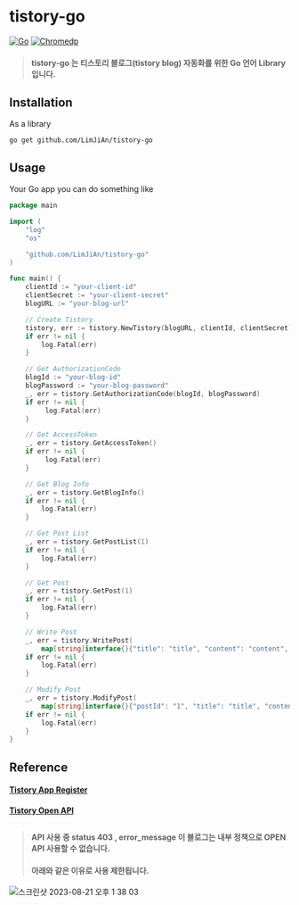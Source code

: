 # tistory-go
[![Go](https://img.shields.io/badge/go-1.19-blue.svg?style=for-the-badge&logo=go&logoColor=white)](https://go.dev/dl/)
[![Chromedp](https://img.shields.io/badge/chromedp-0.9.2-red.svg?style=for-the-badge&logo=go&logoColor=white)](https://pkg.go.dev/github.com/chromedp/chromedp)

> #### tistory-go 는 티스토리 블로그(tistory blog) 자동화를 위한 Go 언어 Library 입니다.


## Installation

As a library

```shell
go get github.com/LimJiAn/tistory-go
```
## Usage

Your Go app you can do something like

```go
package main

import (
    "log"
    "os"

    "github.com/LimJiAn/tistory-go"
)

func main() {
    clientId := "your-client-id"
    clientSecret := "your-client-secret"
    blogURL := "your-blog-url"

    // Create Tistory
    tistory, err := tistory.NewTistory(blogURL, clientId, clientSecret)
    if err != nil {
    	log.Fatal(err)
    }

    // Get AuthorizationCode
    blogId := "your-blog-id"
    blogPassword := "your-blog-password"
    _, err = tistory.GetAuthorizationCode(blogId, blogPassword)
    if err != nil {
         log.Fatal(err)
    }

    // Get AccessToken
    _, err = tistory.GetAccessToken()
    if err != nil {
         log.Fatal(err)
    }

    // Get Blog Info
    _, err = tistory.GetBlogInfo()
    if err != nil {
        log.Fatal(err)
    }

    // Get Post List
    _, err = tistory.GetPostList(1)
    if err != nil {
        log.Fatal(err)
    }

    // Get Post
    _, err = tistory.GetPost(1)
    if err != nil {
        log.Fatal(err)
    }

    // Write Post
    _, err = tistory.WritePost(
	    map[string]interface{}{"title": "title", "content": "content", "visibility": "3"})
    if err != nil {
        log.Fatal(err)
    }

    // Modify Post
    _, err = tistory.ModifyPost(
        map[string]interface{}{"postId": "1", "title": "title", "content": "content", "visibility": "3"})
    if err != nil {
        log.Fatal(err)
    }
}
```

## Reference
#### [Tistory App Register](https://www.tistory.com/guide/api/manage/register)
#### [Tistory Open API](https://tistory.github.io/document-tistory-apis/)
##
> #### API 사용 중 status 403 , error_message 이 블로그는 내부 정책으로 OPEN API 사용할 수 없습니다.
> #### 아래와 같은 이유로 사용 제한됩니다.
![스크린샷 2023-08-21 오후 1 38 03](https://github.com/LimJiAn/tistory-go/assets/85569173/4367ea1e-f18e-4eab-9f1f-9e469a7c7190)
